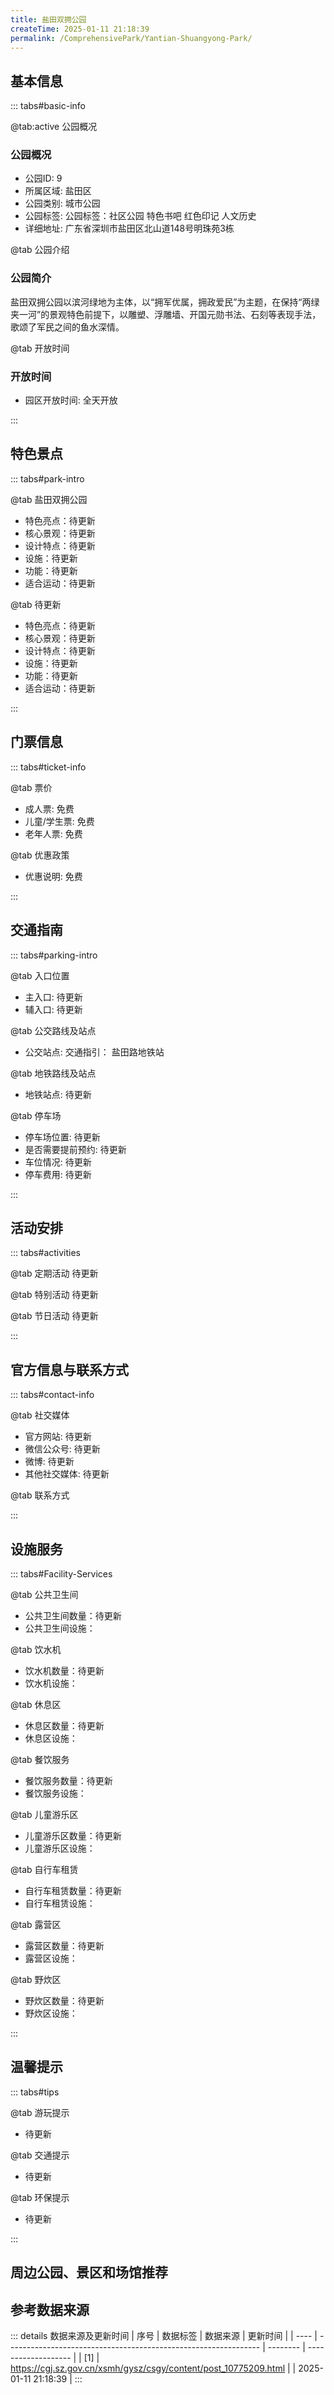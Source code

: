 ```yaml
---
title: 盐田双拥公园
createTime: 2025-01-11 21:18:39
permalink: /ComprehensivePark/Yantian-Shuangyong-Park/
---
```



<script setup>
import ImageSwiper from '/.vuepress/theme/components/ImageSwiper.vue'
// 轮播图数据
const swiperItems = [
    {
      link: 'https://cgj.sz.gov.cn/img/4/4005/4005943/10775209.jpg',
      title: '盐田双拥公园',
      description: '盐田双拥公园以滨河绿地为主体，以“拥军优属，拥政爱民”为主题，在保持“两绿夹一河”的景观特色前提下，以雕塑、浮雕墙、开国元勋书法、石刻等表现手法，歌颂了军民之间的鱼水深情。...',
      author: '深圳政府在线',
      date: '2025/01/11'
      },
  {
      link: 'https://cgj.sz.gov.cn/img/4/4005/4005943/10775209.jpg',
      title: '盐田双拥公园',
      description: '盐田双拥公园以滨河绿地为主体，以“拥军优属，拥政爱民”为主题，在保持“两绿夹一河”的景观特色前提下，以雕塑、浮雕墙、开国元勋书法、石刻等表现手法，歌颂了军民之间的鱼水深情。...',
      author: '深圳政府在线',
      date: '2025/01/11'
      }
]
// 配置项
const swiperConfig = {
  height: 500,
  showInfo: true
}
</script>
<!-- 轮播图组件 -->
<ImageSwiper :items="swiperItems" :config="swiperConfig" />



## 基本信息

::: tabs#basic-info

@tab:active 公园概况
### 公园概况
- 公园ID: 9
- 所属区域: 盐田区
- 公园类别: 城市公园
- 公园标签: 公园标签：社区公园 特色书吧 红色印记 人文历史
- 详细地址: 广东省深圳市盐田区北山道148号明珠苑3栋

@tab 公园介绍
### 公园简介
盐田双拥公园以滨河绿地为主体，以“拥军优属，拥政爱民”为主题，在保持“两绿夹一河”的景观特色前提下，以雕塑、浮雕墙、开国元勋书法、石刻等表现手法，歌颂了军民之间的鱼水深情。

@tab 开放时间
### 开放时间
- 园区开放时间: 全天开放

:::

## 特色景点

::: tabs#park-intro

@tab 盐田双拥公园
<ImageCard
image="https://cgj.sz.gov.cn/images/index20230710_1.png"
    title="盐田双拥公园"
    description=""
    date=""
    author="深圳政府在线"
/>


- 特色亮点：待更新
- 核心景观：待更新
- 设计特点：待更新
- 设施：待更新
- 功能：待更新
- 适合运动：待更新

@tab 待更新
<ImageCard
image="https://cgj.sz.gov.cn/images/index20230710_1.png"
    title="盐田双拥公园"
    description=""
    date=""
    author="深圳政府在线"
/>


- 特色亮点：待更新
- 核心景观：待更新
- 设计特点：待更新
- 设施：待更新
- 功能：待更新
- 适合运动：待更新

:::

## 门票信息

::: tabs#ticket-info

@tab 票价
- 成人票: 免费
- 儿童/学生票: 免费
- 老年人票: 免费

@tab 优惠政策
- 优惠说明: 免费

:::

## 交通指南

::: tabs#parking-intro

@tab 入口位置
- 主入口: 待更新
- 辅入口: 待更新

@tab 公交路线及站点
- 公交站点: 交通指引：
盐田路地铁站

@tab 地铁路线及站点
- 地铁站点: 待更新

@tab 停车场
- 停车场位置: 待更新
- 是否需要提前预约: 待更新
- 车位情况: 待更新
- 停车费用: 待更新

:::

## 活动安排

::: tabs#activities

@tab 定期活动
待更新

@tab 特别活动
待更新

@tab 节日活动
待更新

:::

## 官方信息与联系方式

::: tabs#contact-info

@tab 社交媒体
- 官方网站: 待更新
- 微信公众号: 待更新
- 微博: 待更新
- 其他社交媒体: 待更新

@tab 联系方式

:::

## 设施服务

::: tabs#Facility-Services

@tab 公共卫生间
- 公共卫生间数量：待更新
- 公共卫生间设施：

@tab 饮水机
- 饮水机数量：待更新
- 饮水机设施：

@tab 休息区
- 休息区数量：待更新
- 休息区设施：

@tab 餐饮服务
- 餐饮服务数量：待更新
- 餐饮服务设施：

@tab 儿童游乐区
- 儿童游乐区数量：待更新
- 儿童游乐区设施：

@tab 自行车租赁
- 自行车租赁数量：待更新
- 自行车租赁设施：

@tab 露营区
- 露营区数量：待更新
- 露营区设施：

@tab 野炊区
- 野炊区数量：待更新
- 野炊区设施：

:::

## 温馨提示

::: tabs#tips

@tab 游玩提示
- 待更新

@tab 交通提示
- 待更新

@tab 环保提示
- 待更新

:::

## 周边公园、景区和场馆推荐

<CardGrid>
  <ImageCard
        image="https://cgj.sz.gov.cn/img/4/4005/4005944/10775212.jpg"
        title="明心园"
        description="明心园位于深圳市光明区光明街道明政路与光侨路交叉口处。明心园以祥云及曲线为设计肌理元素，延续光明区公共服务平台城市广场的景观轴线，形成大气开放、具有都市感的景观空间。通过台地及文化墙的结合巧妙的处理了现状存在的高差问题，形成高低错落的休闲观景平台；总体上使片区空间功能更趋完善，从功能上，城市广场作为公共服务平台的集散广"
        href="/ComprehensivePark/Mingxin Garden"
        author="待更新"
        date="2025/01/02"
      />
      <ImageCard
        image="https://cgj.sz.gov.cn/img/4/4005/4005944/10775212.jpg"
        title="明心园"
        description="明心园位于深圳市光明区光明街道明政路与光侨路交叉口处。明心园以祥云及曲线为设计肌理元素，延续光明区公共服务平台城市广场的景观轴线，形成大气开放、具有都市感的景观空间。通过台地及文化墙的结合巧妙的处理了现状存在的高差问题，形成高低错落的休闲观景平台；总体上使片区空间功能更趋完善，从功能上，城市广场作为公共服务平台的集散广"
        href="/ComprehensivePark/Mingxin Garden"
        author="待更新"
        date="2025/01/02"
      />
    </CardGrid>


## 参考数据来源

::: details 数据来源及更新时间
| 序号 | 数据标签                                                        | 数据来源 | 更新时间            |
| ---- | --------------------------------------------------------------- | -------- | ------------------- |
| [1]  | https://cgj.sz.gov.cn/xsmh/gysz/csgy/content/post_10775209.html |          | 2025-01-11 21:18:39 |
:::

